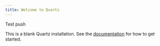 ```yaml
---
title: Welcome to Quartz
---
```

Test push

This is a blank Quartz installation.
See the [documentation](https://quartz.jzhao.xyz) for how to get started.
